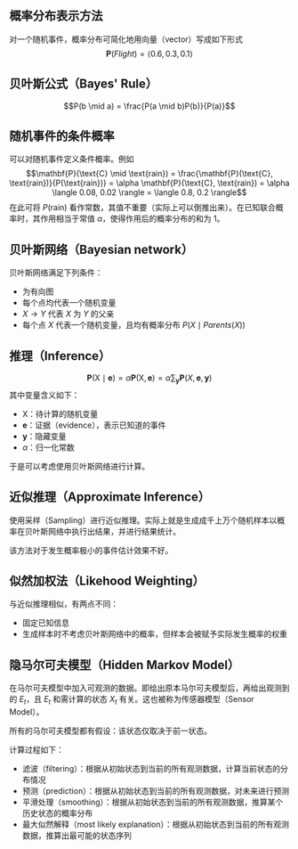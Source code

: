 ##  概率分布表示方法

对一个随机事件，概率分布可简化地用向量（vector）写成如下形式
$$\mathbf{P}(Flight) = \langle 0.6, 0.3, 0.1 \rangle$$

## 贝叶斯公式（Bayes' Rule）

$$P(b \mid a) = \frac{P(a \mid b)P(b)}{P(a)}$$

## 随机事件的条件概率

可以对随机事件定义条件概率。例如
$$\mathbf{P}(\text{C} \mid \text{rain}) = \frac{\mathbf{P}(\text{C}, \text{rain})}{P(\text{rain})} = \alpha \mathbf{P}(\text{C}, \text{rain}) = \alpha \langle 0.08, 0.02 \rangle = \langle 0.8, 0.2 \rangle$$
在此可将 $P(\text{rain})$ 看作常数，其值不重要（实际上可以倒推出来）。在已知联合概率时，其作用相当于常值 $\alpha$，使得作用后的概率分布的和为 $1$。

## 贝叶斯网络（Bayesian network）

贝叶斯网络满足下列条件：
- 为有向图
- 每个点均代表一个随机变量
- $X \to Y$ 代表 $X$ 为 $Y$ 的父亲
- 每个点 $X$ 代表一个随机变量，且均有概率分布 $P(X \mid Parents(X))$

## 推理（Inference）

$$\mathbf{P}(\text{X} \mid \mathbf{e}) = \alpha \mathbf{P}(\text{X}, \mathbf{e}) = \alpha \sum_{\mathbf{y}} \mathbf{P}(X, \mathbf{e}, \mathbf{y})$$
其中变量含义如下：
- $\text{X}$：待计算的随机变量
- $\mathbf{e}$：证据（evidence），表示已知道的事件
- $\mathbf{y}$：隐藏变量
- $\alpha$：归一化常数

于是可以考虑使用贝叶斯网络进行计算。

## 近似推理（Approximate Inference）

使用采样（Sampling）进行近似推理。实际上就是生成成千上万个随机样本以概率在贝叶斯网络中执行出结果，并进行结果统计。

该方法对于发生概率极小的事件估计效果不好。

## 似然加权法（Likehood Weighting）

与近似推理相似，有两点不同：
- 固定已知信息
- 生成样本时不考虑贝叶斯网络中的概率，但样本会被赋予实际发生概率的权重

## 隐马尔可夫模型（Hidden Markov Model）

在马尔可夫模型中加入可观测的数据。即给出原本马尔可夫模型后，再给出观测到的 $E_{t}$，且 $E_{t}$ 和需计算的状态 $X_{t}$ 有关。这也被称为传感器模型（Sensor Model）。

所有的马尔可夫模型都有假设：该状态仅取决于前一状态。

计算过程如下：
- 滤波（filtering）：根据从初始状态到当前的所有观测数据，计算当前状态的分布情况
- 预测（prediction）：根据从初始状态到当前的所有观测数据，对未来进行预测
- 平滑处理（smoothing）：根据从初始状态到当前的所有观测数据，推算某个历史状态的概率分布
- 最大似然解释（most likely explanation）：根据从初始状态到当前的所有观测数据，推算出最可能的状态序列